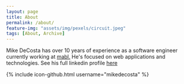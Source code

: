```yaml
---
layout: page
title: About
permalink: /about/
feature-img: "assets/img/pexels/circuit.jpeg"
tags: [About, Archive]
---
```


Mike DeCosta has over 10 years of experience as a software engineer currently working at [mabl.][mabl] He's focused on web applications and technologies. See his full linkedin profile [here][linkedin]

{% include icon-github.html username="mikedecosta" %}


[mabl]:https://www.mabl.com/
[linkedin]:https://www.linkedin.com/in/mikedecosta/
